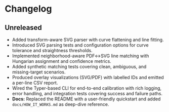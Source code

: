 # Changelog

## Unreleased
- Added transform-aware SVG parser with curve flattening and line fitting.
- Introduced SVG parsing tests and configuration options for curve tolerance and straightness thresholds.
- Implemented neighborhood-aware PDF↔SVG line matching with Hungarian assignment and confidence metrics.
- Added synthetic matching tests covering clean, ambiguous, and missing-target scenarios.
- Produced overlay visualizations (SVG/PDF) with labelled IDs and emitted a per-line CSV report.
- Wired the Typer-based CLI for end-to-end calibration with rich logging, error handling, and integration tests covering success and failure paths.
- **Docs:** Replaced the README with a user-friendly quickstart and added `docs/HOW_IT_WORKS.md` as deep-dive reference.

